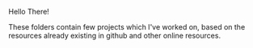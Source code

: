 Hello There!

These folders contain few projects which I've worked on, based on the resources already existing in github and other online resources.
